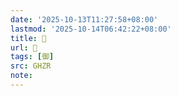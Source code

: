 ```yaml
---
date: '2025-10-13T11:27:58+08:00'
lastmod: '2025-10-14T06:42:22+08:00'
title: 󰚴
url: 󰚴
tags: [御]
src: GHZR
note:
---
```


